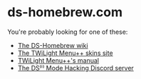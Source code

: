 # ds-homebrew.com

You're probably looking for one of these:
- [The DS-Homebrew wiki](https://wiki.ds-homebrew.com)
- [The TWiLight Menu++ skins site](https://skins.ds-homebrew.com)
- [TWiLight Menu++'s manual](https://manual.ds-homebrew.com)
- [The DS⁽ⁱ⁾ Mode Hacking Discord server](https://ds-homebrew.com/discord)
